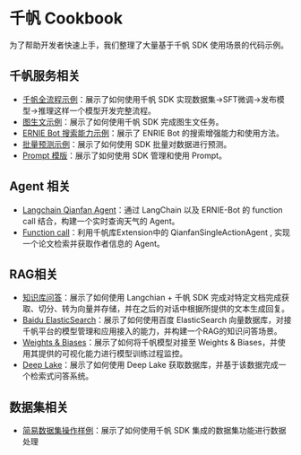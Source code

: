 # 千帆 Cookbook

为了帮助开发者快速上手，我们整理了大量基于千帆 SDK 使用场景的代码示例。

## 千帆服务相关

- [千帆全流程示例](https://github.com/baidubce/bce-qianfan-sdk/tree/main/cookbook/finetune/console-finetune.ipynb)：展示了如何使用千帆 SDK 实现数据集->SFT微调->发布模型->推理这样一个模型开发完整流程。
- [图生文示例](https://github.com/baidubce/bce-qianfan-sdk/tree/main/cookbook/text2image.ipynb)：展示了如何使用千帆 SDK 完成图生文任务。
- [ERNIE Bot 搜索能力示例](https://github.com/baidubce/bce-qianfan-sdk/tree/main/cookbook/eb_search.ipynb)：展示了 ENRIE Bot 的搜索增强能力和使用方法。
- [批量预测示例](https://github.com/baidubce/bce-qianfan-sdk/tree/main/cookbook/eb_search.ipynb)：展示了如何使用 SDK 批量对数据进行预测。
- [Prompt 模版](./prompt.ipynb)：展示了如何使用 SDK 管理和使用 Prompt。


## Agent 相关

- [Langchain Qianfan Agent](https://github.com/baidubce/bce-qianfan-sdk/tree/main/cookbook/agents/langchain_agent_with_qianfan_llm.ipynb)：通过 LangChain 以及 ERNIE-Bot 的 function call 结合，构建一个实时查询天气的 Agent。
- [Function call](https://github.com/baidubce/bce-qianfan-sdk/tree/main/cookbook/agents/qianfan_single_action_agent_example.ipynb)：利用千帆库Extension中的 QianfanSingleActionAgent , 实现一个论文检索并获取作者信息的 Agent。

## RAG相关

- [知识库问答](https://github.com/baidubce/bce-qianfan-sdk/tree/main/cookbook/RAG/question_anwsering/question_answering.ipynb)：展示了如何使用 Langchian + 千帆 SDK 完成对特定文档完成获取、切分、转为向量并存储，并在之后的对话中根据所提供的文本生成回复。
- [Baidu ElasticSearch](https://github.com/baidubce/bce-qianfan-sdk/tree/main/cookbook/RAG/baidu_elasticsearch/qianfan_baidu_elasticsearch.ipynb)：展示了如何使用百度 ElasticSearch 向量数据库，对接千帆平台的模型管理和应用接入的能力，并构建一个RAG的知识问答场景。
- [Weights & Biases](https://github.com/baidubce/bce-qianfan-sdk/tree/main/cookbook/RAG/wandb.ipynb)：展示了如何将千帆模型对接至 Weights & Biases，并使用其提供的可视化能力进行模型训练过程监控。 
- [Deep Lake](https://github.com/baidubce/bce-qianfan-sdk/tree/main/cookbook/RAG/deeplake_retrieval_qa.ipynb)：展示了如何使用 Deep Lake 获取数据库，并基于该数据完成一个检索式问答系统。

## 数据集相关

- [简易数据集操作样例](https://github.com/baidubce/bce-qianfan-sdk/tree/main/cookbook/dataset/dataset101.ipynb)：展示了如何使用千帆 SDK 集成的数据集功能进行数据处理
